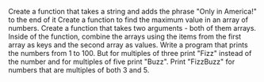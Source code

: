Create a function that takes a string and adds the phrase "Only in America!" to the end of it Create a function to find the maximum value in an array of numbers. Create a function that takes two arguments - both of them arrays. Inside of the function, combine the arrays using the items from the first array as keys and the second array as values. Write a program that prints the numbers from 1 to 100. But for multiples of three print "Fizz" instead of the number and for multiples of five print "Buzz". Print "FizzBuzz" for numbers that are multiples of both 3 and 5.
